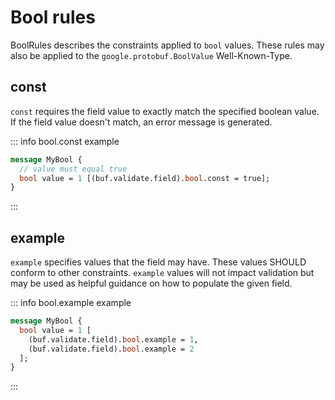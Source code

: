 # Bool rules

BoolRules describes the constraints applied to `bool` values. These rules may also be applied to the `google.protobuf.BoolValue` Well-Known-Type.

## const

`const` requires the field value to exactly match the specified boolean value. If the field value doesn't match, an error message is generated.

::: info bool.const example

```proto
message MyBool {
  // value must equal true
  bool value = 1 [(buf.validate.field).bool.const = true];
}
```

:::

## example

`example` specifies values that the field may have. These values SHOULD conform to other constraints. `example` values will not impact validation but may be used as helpful guidance on how to populate the given field.

::: info bool.example example

```proto
message MyBool {
  bool value = 1 [
    (buf.validate.field).bool.example = 1,
    (buf.validate.field).bool.example = 2
  ];
}
```

:::
